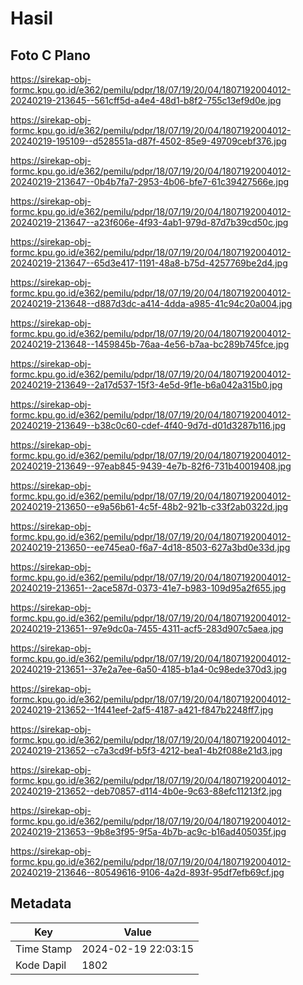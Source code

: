 # Hasil

## Foto C Plano

https://sirekap-obj-formc.kpu.go.id/e362/pemilu/pdpr/18/07/19/20/04/1807192004012-20240219-213645--561cff5d-a4e4-48d1-b8f2-755c13ef9d0e.jpg

https://sirekap-obj-formc.kpu.go.id/e362/pemilu/pdpr/18/07/19/20/04/1807192004012-20240219-195109--d528551a-d87f-4502-85e9-49709cebf376.jpg

https://sirekap-obj-formc.kpu.go.id/e362/pemilu/pdpr/18/07/19/20/04/1807192004012-20240219-213647--0b4b7fa7-2953-4b06-bfe7-61c39427566e.jpg

https://sirekap-obj-formc.kpu.go.id/e362/pemilu/pdpr/18/07/19/20/04/1807192004012-20240219-213647--a23f606e-4f93-4ab1-979d-87d7b39cd50c.jpg

https://sirekap-obj-formc.kpu.go.id/e362/pemilu/pdpr/18/07/19/20/04/1807192004012-20240219-213647--65d3e417-1191-48a8-b75d-4257769be2d4.jpg

https://sirekap-obj-formc.kpu.go.id/e362/pemilu/pdpr/18/07/19/20/04/1807192004012-20240219-213648--d887d3dc-a414-4dda-a985-41c94c20a004.jpg

https://sirekap-obj-formc.kpu.go.id/e362/pemilu/pdpr/18/07/19/20/04/1807192004012-20240219-213648--1459845b-76aa-4e56-b7aa-bc289b745fce.jpg

https://sirekap-obj-formc.kpu.go.id/e362/pemilu/pdpr/18/07/19/20/04/1807192004012-20240219-213649--2a17d537-15f3-4e5d-9f1e-b6a042a315b0.jpg

https://sirekap-obj-formc.kpu.go.id/e362/pemilu/pdpr/18/07/19/20/04/1807192004012-20240219-213649--b38c0c60-cdef-4f40-9d7d-d01d3287b116.jpg

https://sirekap-obj-formc.kpu.go.id/e362/pemilu/pdpr/18/07/19/20/04/1807192004012-20240219-213649--97eab845-9439-4e7b-82f6-731b40019408.jpg

https://sirekap-obj-formc.kpu.go.id/e362/pemilu/pdpr/18/07/19/20/04/1807192004012-20240219-213650--e9a56b61-4c5f-48b2-921b-c33f2ab0322d.jpg

https://sirekap-obj-formc.kpu.go.id/e362/pemilu/pdpr/18/07/19/20/04/1807192004012-20240219-213650--ee745ea0-f6a7-4d18-8503-627a3bd0e33d.jpg

https://sirekap-obj-formc.kpu.go.id/e362/pemilu/pdpr/18/07/19/20/04/1807192004012-20240219-213651--2ace587d-0373-41e7-b983-109d95a2f655.jpg

https://sirekap-obj-formc.kpu.go.id/e362/pemilu/pdpr/18/07/19/20/04/1807192004012-20240219-213651--97e9dc0a-7455-4311-acf5-283d907c5aea.jpg

https://sirekap-obj-formc.kpu.go.id/e362/pemilu/pdpr/18/07/19/20/04/1807192004012-20240219-213651--37e2a7ee-6a50-4185-b1a4-0c98ede370d3.jpg

https://sirekap-obj-formc.kpu.go.id/e362/pemilu/pdpr/18/07/19/20/04/1807192004012-20240219-213652--1f441eef-2af5-4187-a421-f847b2248ff7.jpg

https://sirekap-obj-formc.kpu.go.id/e362/pemilu/pdpr/18/07/19/20/04/1807192004012-20240219-213652--c7a3cd9f-b5f3-4212-bea1-4b2f088e21d3.jpg

https://sirekap-obj-formc.kpu.go.id/e362/pemilu/pdpr/18/07/19/20/04/1807192004012-20240219-213652--deb70857-d114-4b0e-9c63-88efc11213f2.jpg

https://sirekap-obj-formc.kpu.go.id/e362/pemilu/pdpr/18/07/19/20/04/1807192004012-20240219-213653--9b8e3f95-9f5a-4b7b-ac9c-b16ad405035f.jpg

https://sirekap-obj-formc.kpu.go.id/e362/pemilu/pdpr/18/07/19/20/04/1807192004012-20240219-213646--80549616-9106-4a2d-893f-95df7efb69cf.jpg


## Metadata

| Key        | Value               |
| ---------- | ------------------- |
| Time Stamp | 2024-02-19 22:03:15 |
| Kode Dapil | 1802                |



